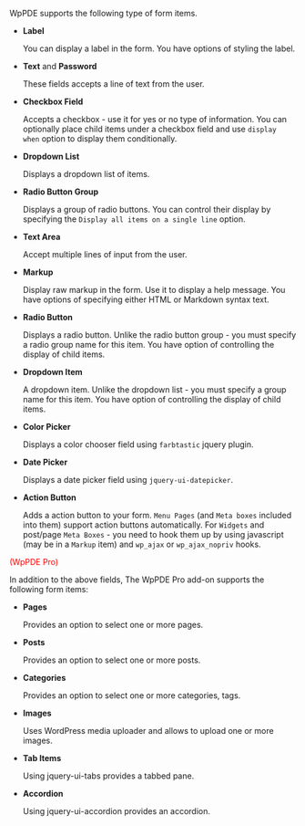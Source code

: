 WpPDE supports the following type of form items.

* **Label**

    You can display a label in the form. You have options of styling the label.

* **Text** and **Password**

     These fields accepts a line of text from the user.

* **Checkbox Field**

    Accepts a checkbox - use it for yes or no type of information. You can optionally place child items under a checkbox
    field and use `display when` option to display them conditionally.

* **Dropdown List**

    Displays a dropdown list of items.

* **Radio Button Group**

    Displays a group of radio buttons. You can control their display by specifying the `Display all items on a single line`
    option.

* **Text Area**

    Accept multiple lines of input from the user.

* **Markup**

    Display raw markup in the form. Use it to display a help message. You have options of specifying either HTML or Markdown
    syntax text.

* **Radio Button**

    Displays a radio button. Unlike the radio button group - you must specify a radio group name for this item. You have option
    of controlling the display of child items.

* **Dropdown Item**

    A dropdown item. Unlike the dropdown list - you must specify a group name for this item. You have option
    of controlling the display of child items.

* **Color Picker**

    Displays a color chooser field using `farbtastic` jquery plugin.

* **Date Picker**

    Displays a date picker field using `jquery-ui-datepicker`.

* **Action Button**

    Adds a action button to your form. `Menu Pages` (and `Meta boxes` included into them) support action buttons automatically. For
    `Widgets` and post/page `Meta Boxes` - you need to hook them up by using javascript (may be in a `Markup` item) and `wp_ajax`
    or `wp_ajax_nopriv` hooks.

<font color="red">(WpPDE Pro)</font>

In addition to the above fields, The WpPDE Pro add-on supports the following form items:

* **Pages**

    Provides an option to select one or more pages.

* **Posts**

    Provides an option to select one or more posts.

* **Categories**

    Provides an option to select one or more categories, tags.

* **Images**

    Uses WordPress media uploader and allows to upload one or more images.

* **Tab Items**

    Using jquery-ui-tabs provides a tabbed pane.

* **Accordion**

    Using jquery-ui-accordion provides an accordion.

